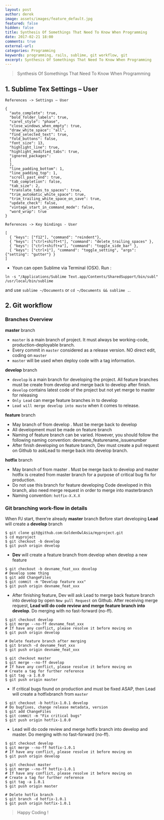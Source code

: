 ```yaml
---
layout: post
author: derek
image: assets/images/feature_default.jpg
featured: false
hidden: false
title: Synthesis Of Somethings That Need To Know When Programming
date: 2017-02-21 18:00
comments: true
external-url:
categories: Programming
keywords: programming, rails, sublime, git workflow, git
excerpt: Synthesis Of Somethings That Need To Know When Programming
---
```

>Synthesis Of Somethings That Need To Know When Programming

## 1. Sublime Tex Settings – User
`References -> Settings – User`

```
{
  "auto_complete": true,
  "bold_folder_labels": true,
  "caret_style": "phase",
  "close_windows_when_empty": true,
  "draw_white_space": "all",
  "find_selected_text": true,
  "fold_buttons": false,
  "font_size": 13,
  "highlight_line": true,
  "highlight_modified_tabs": true,
  "ignored_packages":
  [
  ],
  "line_padding_bottom": 1,
  "line_padding_top": 1,
  "scroll_past_end": true,
  "tab_completion": false,
  "tab_size": 2,
  "translate_tabs_to_spaces": true,
  "trim_automatic_white_space": true,
  "trim_trailing_white_space_on_save": true,
  "update_check": false,
  "vintage_start_in_command_mode": false,
  "word_wrap": true
}
```

`References -> Key bindings - User`

```
[
  { "keys": ["f12"], "command": "reindent"},
  { "keys": ["ctrl+shift+t"], "command": "delete_trailing_spaces" },
  { "keys": ["ctrl+shift+a"], "command": "toggle_side_bar" },
  { "keys": ["ctrl+1"], "command": "toggle_setting", "args": {"setting": "gutter"} }
]

```

- Youn can open Sublime via Terminal (OSX). Run :

`ln -s "/Applications/Sublime Text.app/Contents/SharedSupport/bin/subl" /usr/local/bin/sublime`

and use `sublime ~/Documents` or `cd ~/Documents && sublime .`.

## 2. Git workflow

### Branches Overview

**master** branch
- `master` is a main branch of project. It must always be working-code, production-deployable branch.
- Every commit in `master` considered as a release version.
NO direct edit, coding on `master`
- `master` will be used when deploy code with a tag information.

**develop** branch

- `develop` is a main branch for developing the project. All feature branches must be create from develop and merge back to develop after finish.
- `develop` contains latest code of the project but not yet merge to master for releasing
- `Only Lead` can merge feature branches in to develop
- `Lead will merge develop into maste` when it comes to release.


**feature** branch

- May branch of from develop . Must be merge back to develop
- All development must be made on feature branch
- Naming of feature branch can be varied. However, you should follow the following naming convention: devname_featurename_issuenumber
- After finish developing on feature branch, Dev must create a pull request on Github to askLead to merge back into develop branch.

**hotfix** branch

- May branch of from master . Must be merge back to develop and master
hotfix is created from master branch for a purpose of critical bug fix for production.
- Do not use this branch for feature developing
Code developed in this branch, also need merge request in order to merge into masterbranch
- Naming convention: `hotfix-X.X.X`

### Git branching work-flow in details

When PJ start, there’re already **master** branch
Before start developing **Lead** will create a **develop** branch

```
$ git clone git@github.com:GoldenOwlAsia/myproject.git
$ cd myproject
$ git checkout -b develop
$ git push origin develop
```

- **Dev** will create a feature branch from develop when develop a new feature

```
$ git checkout -b devname_feat_xxx develop
# Develop some thing
$ git add ChangeFiles
$ git commit -m "Develop feature xxx"
$ git push origin devname_feat_xxx
```

- After finishing feature, Dev will ask Lead to merge back feature branch into develop by open `New pull Request` on Github. After receiving merge request, **Lead will do code review and merge feature branch into develop**. Do merging with no fast-forward (no-ff).

```
$ git checkout develop
$ git merge --no-ff devname_feat_xxx
# If have any conflict, please resolve it before moving on
$ git push origin develop
```


```
# Delete feature branch after merging
$ git branch -d devname_feat_xxx
$ git push origin devname_feat_xxx
```

```
$ git checkout master
$ git merge --no-ff develop
# If have any conflict, please resolve it before moving on
# Create a tag for further reference
$ git tag -a 1.0.0
$ git push origin master
```

- If critical bugs found on production and must be fixed ASAP, then Lead will create a hotfixbranch from `master`

```
$ git checkout -b hotfix-1.0.1 develop
# Do bugfixes, change release metadata, version
$ git add ChangeFiles
$ git commit -m "Fix critical bugs"
$ git push origin hotfix-1.0.0
```

- Lead will do code review and merge hotfix branch into develop and master. Do merging with no fast-forward (no-ff).

```
$ git checkout develop
$ git merge --no-ff hotfix-1.0.1
# If have any conflict, please resolve it before moving on
$ git push origin develop
```


```
$ git checkout master
$ git merge --no-ff hotfix-1.0.1
# If have any conflict, please resolve it before moving on
# Create a tag for further reference
$ git tag -a 1.0.1
$ git push origin master
```

```
# Delete hotfix branch
$ git branch -d hotfix-1.0.1
$ git push origin hotfix-1.0.1
```

>Happy Coding !